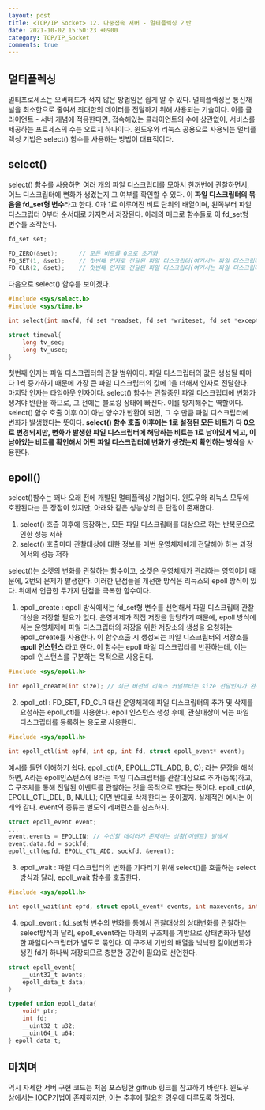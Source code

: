 ```yaml
---
layout: post
title: <TCP/IP Socket> 12. 다중접속 서버 - 멀티플렉싱 기반
date: 2021-10-02 15:50:23 +0900
category: TCP/IP_Socket
comments: true
---
```


## 멀티플렉싱

멀티프로세스는 오버헤드가 적지 않은 방법임은 쉽게 알 수 있다. 멀티플렉싱은 통신채널을 최소한으로 줄여서 최대한의 데이터를 전달하기 위해 사용되는 기술이다. 이를 클라이언트 - 서버 개념에 적용한다면, 접속해있는 클라이언트의 수에 상관없이, 서비스를 제공하는 프로세스의 수는 오로지 하나이다. 윈도우와 리눅스 공용으로 사용되는 멀티플렉싱 기법은 select() 함수를 사용하는 방법이 대표적이다.

## select()

select() 함수를 사용하면 여러 개의 파일 디스크립터를 모아서 한꺼번에 관찰하면서, 어느 디스크립터에 변화가 생겼는지 그 여부를 확인할 수 있다. 이 **파일 디스크립터의 묶음을 fd_set형 변수**라고 한다. 0과 1로 이루어진 비트 단위의 배열이며, 왼쪽부터 파일 디스크립터 0부터 순서대로 커지면서 저장된다. 아래의 매크로 함수들로 이 fd_set형 변수를 조작한다.

```c
fd_set set;

FD_ZERO(&set);      // 모든 비트를 0으로 초기화
FD_SET(1, &set);    // 첫번째 인자로 전달된 파일 디스크립터(여기서는 파일 디스크립터 1)를 fd_set에 등록한다. (0에서 1로 비트를 변환)
FD_CLR(2, &set);    // 첫번째 인자로 전달된 파일 디스크립터(여기서는 파일 디스크립터 2)를 fd_set에서 해당하는 정보를 삭제한다. (1에서 0으로 비트를 변환)
```

다음으로 select() 함수를 보이겠다.

```c
#include <sys/select.h>
#include <sys/time.h>

int select(int maxfd, fd_set *readset, fd_set *writeset, fd_set *exceptset, const struct timeval *timeout);

struct timeval{
    long tv_sec;
    long tv_usec;
}
```

첫번째 인자는 파일 디스크립터의 관찰 범위이다. 파일 디스크립터의 값은 생성될 때마다 1씩 증가하기 때문에 가장 큰 파일 디스크립터의 값에 1을 더해서 인자로 전달한다. 마지막 인자는 타임아웃 인자이다. select() 함수는 관찰중인 파일 디스크립터에 변화가 생겨야 반환을 하므로, 그 전에는 블로킹 상태에 빠진다. 이를 방지해주는 역할이다. select() 함수 호출 이후 0이 아닌 양수가 반환이 되면, 그 수 만큼 파일 디스크립터에 변화가 발생했다는 뜻이다. **select() 함수 호출 이후에는 1로 설정된 모든 비트가 다 0으로 변경되지만, 변화가 발생한 파일 디스크립터에 해당하는 비트는 1로 남아있게 되고, 이 남아있는 비트를 확인해서 어떤 파일 디스크립터에 변화가 생겼는지 확인하는 방식**을 사용한다.

## epoll()

select()함수는 꽤나 오래 전에 개발된 멀티플렉싱 기법이다. 윈도우와 리눅스 모두에 호환된다는 큰 장점이 있지만, 아래와 같은 성능상의 큰 단점이 존재한다.

1. select() 호출 이후에 등장하는, 모든 파일 디스크립터를 대상으로 하는 반복문으로 인한 성능 저하
2. select() 호출마다 관찰대상에 대한 정보를 매번 운영체제에게 전달해야 하는 과정에서의 성능 저하

select()는 소켓의 변화를 관찰하는 함수이고, 소켓은 운영체제가 관리하는 영역이기 때문에, 2번의 문제가 발생한다. 이러한 단점들을 개선한 방식은 리눅스의 epoll 방식이 있다. 위에서 언급한 두가지 단점을 극복한 함수이다.

1. epoll_create : epoll 방식에서는 fd_set형 변수를 선언해서 파일 디스크립터 관찰 대상을 저장할 필요가 없다. 운영체제가 직접 저장을 담당하기 때문에, epoll 방식에서는 운영체제에 파일 디스크립터의 저장을 위한 저장소의 생성을 요청하는 epoll_create를 사용한다. 이 함수호출 시 생성되는 파일 디스크립터의 저장소를 **epoll 인스턴스** 라고 한다. 이 함수는 epoll 파일 디스크립터를 반환하는데, 이는 epoll 인스턴스를 구분하는 목적으로 사용된다.

```c
#include <sys/epoll.h>

int epoll_create(int size); // 최근 버전의 리눅스 커널부터는 size 전달인자가 완전히 무시된다.
```

2. epoll_ctl : FD_SET, FD_CLR 대신 운영체제에 파일 디스크립터의 추가 및 삭제를 요청하는 epoll_ctl를 사용한다. epoll 인스턴스 생성 후에, 관찰대상이 되는 파일 디스크립터를 등록하는 용도로 사용한다.

```c
#include <sys/epoll.h>

int epoll_ctl(int epfd, int op, int fd, struct epoll_event* event);
```

예시를 들면 이해하기 쉽다. epoll_ctl(A, EPOLL_CTL_ADD, B, C); 라는 문장을 해석하면, A라는 epoll인스턴스에 B라는 파일 디스크립터를 관찰대상으로 추가(등록)하고, C 구조체를 통해 전달된 이벤트를 관찰하는 것을 목적으로 한다는 뜻이다. epoll_ctl(A, EPOLL_CTL_DEL, B, NULL); 이면 반대로 삭제한다는 뜻이겠지.
실제적인 예시는 아래와 같다. event의 종류는 별도의 레퍼런스를 참조하자.

```c
struct epoll_event event;
...
event.events = EPOLLIN; // 수신할 데이터가 존재하는 상황(이벤트) 발생시
event.data.fd = sockfd;
epoll_ctl(epfd, EPOLL_CTL_ADD, sockfd, &event);
```

3. epoll_wait : 파일 디스크립터의 변화를 기다리기 위해 select()를 호출하는 select방식과 달리, epoll_wait 함수를 호출한다.

```c
#include <sys/epoll.h>

int epoll_wait(int epfd, struct epoll_event* events, int maxevents, int timeout);
```

4. epoll_event : fd_set형 변수의 변화를 통해서 관찰대상의 상태변화를 관찰하는 select방식과 달리, epoll_event라는 아래의 구조체를 기반으로 상태변화가 발생한 파일디스크립터가 별도로 묶인다. 이 구조체 기반의 배열을 넉넉한 길이(변화가 생긴 fd가 하나씩 저장되므로 충분한 공간이 필요)로 선언한다.

```c
struct epoll_event{
    __uint32_t events;
    epoll_data_t data;
}

typedef union epoll_data{
    void* ptr;
    int fd;
    __uint32_t u32;
    __uint64_t u64;
} epoll_data_t;
```

## 마치며

역시 자세한 서버 구현 코드는 처음 포스팅한 github 링크를 참고하기 바란다.
윈도우 상에서는 IOCP기법이 존재하지만, 이는 추후에 필요한 경우에 다루도록 하겠다.